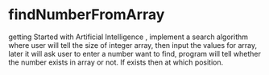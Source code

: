 # findNumberFromArray
getting Started with Artificial Intelligence , implement a search algorithm where user will tell the size of integer array, then input the values for array, later it will ask user to enter a number want to find, program will tell whether the number exists in array or not. If exists then at which position.
